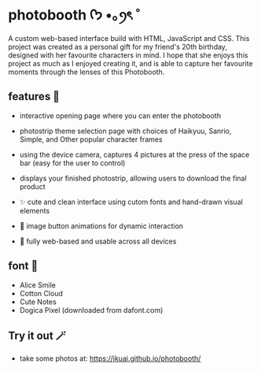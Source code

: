 # photobooth ᡣ𐭩 •｡ꪆৎ ˚

A custom web-based interface build with HTML, JavaScript and CSS.
This project was created as a personal gift for my friend's 20th birthday, designed with her favourite characters in mind. I hope that she enjoys this project as much as I enjoyed creating it, and is able to capture her favourite moments through the lenses of this Photobooth.

## features 👀
- interactive opening page where you can enter the photobooth
- photostrip theme selection page with choices of Haikyuu, Sanrio, Simple, and Other popular character frames
- using the device camera, captures 4 pictures at the press of the space bar (easy for the user to control)
- displays your finished photostrip, allowing users to download the final product

- ✨ cute and clean interface using cutom fonts and hand-drawn visual elements
- 🍓 image button animations for dynamic interaction
- 🌃 fully web-based and usable across all devices

## font 🍒
- Alice Smile
- Cotton Cloud
- Cute Notes
- Dogica Pixel
(downloaded from dafont.com)

## Try it out 🪄
- take some photos at:
  https://jkuai.github.io/photobooth/ 

